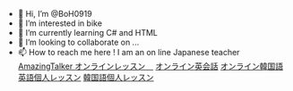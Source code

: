 - 👋 Hi, I’m @BoH0919
- 👀 I’m interested in bike
- 🌱 I’m currently learning C# and HTML
- 💞️ I’m looking to collaborate on ...
- 📫 How to reach me here ! I am an on line Japanese teacher
<a href=" https://jp.amazingtalker.com ">AmazingTalker オンラインレッスン　</a>
<a href="https://jp.amazingtalker.com/tutors/english">オンライン英会話</a>
<a href=" https://jp.amazingtalker.com/tutors/korean">オンライン韓国語</a>
<a href=" https://jp.amazingtalker.com/tutors/english?offline=classes-near-me">英語個人レッスン</a>
<a href=" https://jp.amazingtalker.com/tutors/korean?offline=classes-near-me">韓国語個人レッスン</a>

<!---
BoH0919/BoH0919 is a ✨ special ✨ repository because its `README.md` (this file) appears on your GitHub profile.
You can click the Preview link to take a look at your changes.
--->
